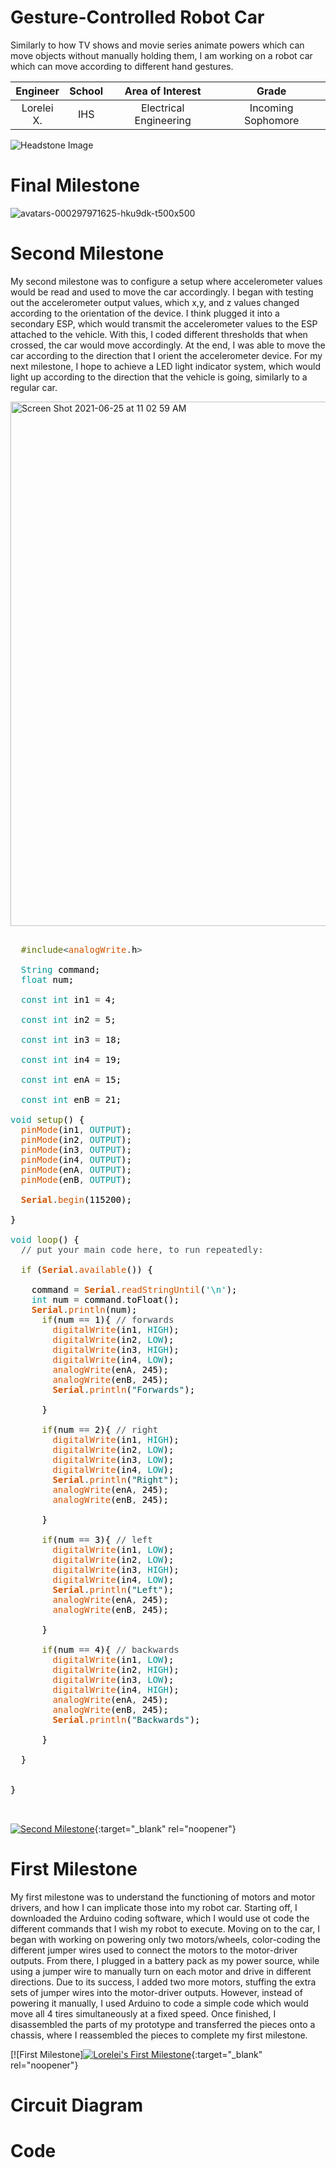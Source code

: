 ﻿# Gesture-Controlled Robot Car 
Similarly to how TV shows and movie series animate powers which can move objects without manually holding them, I am working on a robot car which can move according to different hand gestures. 

| **Engineer** | **School** | **Area of Interest** | **Grade** |
|:--:|:--:|:--:|:--:|
| Lorelei X. | IHS | Electrical Engineering | Incoming Sophomore

![Headstone Image](![avatars-000297971625-hku9dk-t500x500](https://user-images.githubusercontent.com/86121949/122603724-a6773980-d029-11eb-95e3-0591bc015a68.jpeg))
  
# Final Milestone

![avatars-000297971625-hku9dk-t500x500](https://user-images.githubusercontent.com/86121949/122603767-b55dec00-d029-11eb-8ef5-acfa045e1816.jpeg)


# Second Milestone 

My second milestone was to configure a setup where accelerometer values would be read and used to move the car accordingly. I began with testing out the accelerometer output values, which x,y, and z values changed according to the orientation of the device. I think plugged it into a secondary ESP, which would transmit the accelerometer values to the ESP attached to the vehicle. With this, I coded different thresholds that when crossed, the car would move accordingly. At the end, I was able to move the car according to the direction that I orient the accelerometer device. For my next milestone, I hope to achieve a LED light indicator system, which would light up according to the direction that the vehicle is going, similarly to a regular car. 


<img width="839" alt="Screen Shot 2021-06-25 at 11 02 59 AM" src="https://user-images.githubusercontent.com/86121949/123467071-f06d9b80-d5a4-11eb-9fe7-20a84b5fdc0a.png">

<pre>

 &nbsp;<font color="#5e6d03">#include</font><font color="#434f54">&lt;</font><font color="#d35400">analogWrite</font><font color="#434f54">.</font><font color="#000000">h</font><font color="#434f54">&gt;</font>
 &nbsp;
 &nbsp;<font color="#00979c">String</font> <font color="#000000">command</font><font color="#000000">;</font>
 &nbsp;<font color="#00979c">float</font> <font color="#000000">num</font><font color="#000000">;</font>
 &nbsp;
 &nbsp;<font color="#00979c">const</font> <font color="#00979c">int</font> <font color="#000000">in1</font> <font color="#434f54">=</font> <font color="#000000">4</font><font color="#000000">;</font>

 &nbsp;<font color="#00979c">const</font> <font color="#00979c">int</font> <font color="#000000">in2</font> <font color="#434f54">=</font> <font color="#000000">5</font><font color="#000000">;</font>

 &nbsp;<font color="#00979c">const</font> <font color="#00979c">int</font> <font color="#000000">in3</font> <font color="#434f54">=</font> <font color="#000000">18</font><font color="#000000">;</font>

 &nbsp;<font color="#00979c">const</font> <font color="#00979c">int</font> <font color="#000000">in4</font> <font color="#434f54">=</font> <font color="#000000">19</font><font color="#000000">;</font>

 &nbsp;<font color="#00979c">const</font> <font color="#00979c">int</font> <font color="#000000">enA</font> <font color="#434f54">=</font> <font color="#000000">15</font><font color="#000000">;</font>

 &nbsp;<font color="#00979c">const</font> <font color="#00979c">int</font> <font color="#000000">enB</font> <font color="#434f54">=</font> <font color="#000000">21</font><font color="#000000">;</font>
 &nbsp;
<font color="#00979c">void</font> <font color="#5e6d03">setup</font><font color="#000000">(</font><font color="#000000">)</font> <font color="#000000">{</font>
 &nbsp;<font color="#d35400">pinMode</font><font color="#000000">(</font><font color="#000000">in1</font><font color="#434f54">,</font> <font color="#00979c">OUTPUT</font><font color="#000000">)</font><font color="#000000">;</font>
 &nbsp;<font color="#d35400">pinMode</font><font color="#000000">(</font><font color="#000000">in2</font><font color="#434f54">,</font> <font color="#00979c">OUTPUT</font><font color="#000000">)</font><font color="#000000">;</font>
 &nbsp;<font color="#d35400">pinMode</font><font color="#000000">(</font><font color="#000000">in3</font><font color="#434f54">,</font> <font color="#00979c">OUTPUT</font><font color="#000000">)</font><font color="#000000">;</font>
 &nbsp;<font color="#d35400">pinMode</font><font color="#000000">(</font><font color="#000000">in4</font><font color="#434f54">,</font> <font color="#00979c">OUTPUT</font><font color="#000000">)</font><font color="#000000">;</font>
 &nbsp;<font color="#d35400">pinMode</font><font color="#000000">(</font><font color="#000000">enA</font><font color="#434f54">,</font> <font color="#00979c">OUTPUT</font><font color="#000000">)</font><font color="#000000">;</font>
 &nbsp;<font color="#d35400">pinMode</font><font color="#000000">(</font><font color="#000000">enB</font><font color="#434f54">,</font> <font color="#00979c">OUTPUT</font><font color="#000000">)</font><font color="#000000">;</font>
 &nbsp;
 &nbsp;<b><font color="#d35400">Serial</font></b><font color="#434f54">.</font><font color="#d35400">begin</font><font color="#000000">(</font><font color="#000000">115200</font><font color="#000000">)</font><font color="#000000">;</font>

<font color="#000000">}</font>

<font color="#00979c">void</font> <font color="#5e6d03">loop</font><font color="#000000">(</font><font color="#000000">)</font> <font color="#000000">{</font>
 &nbsp;<font color="#434f54">&#47;&#47; put your main code here, to run repeatedly:</font>

 &nbsp;<font color="#5e6d03">if</font> <font color="#000000">(</font><b><font color="#d35400">Serial</font></b><font color="#434f54">.</font><font color="#d35400">available</font><font color="#000000">(</font><font color="#000000">)</font><font color="#000000">)</font> <font color="#000000">{</font>

 &nbsp;&nbsp;&nbsp;<font color="#000000">command</font> <font color="#434f54">=</font> <b><font color="#d35400">Serial</font></b><font color="#434f54">.</font><font color="#d35400">readStringUntil</font><font color="#000000">(</font><font color="#00979c">&#39;\n&#39;</font><font color="#000000">)</font><font color="#000000">;</font>
 &nbsp;&nbsp;&nbsp;<font color="#00979c">int</font> <font color="#000000">num</font> <font color="#434f54">=</font> <font color="#000000">command</font><font color="#434f54">.</font><font color="#000000">toFloat</font><font color="#000000">(</font><font color="#000000">)</font><font color="#000000">;</font>
 &nbsp;&nbsp;&nbsp;<b><font color="#d35400">Serial</font></b><font color="#434f54">.</font><font color="#d35400">println</font><font color="#000000">(</font><font color="#000000">num</font><font color="#000000">)</font><font color="#000000">;</font>
 &nbsp;&nbsp;&nbsp;&nbsp;&nbsp;<font color="#5e6d03">if</font><font color="#000000">(</font><font color="#000000">num</font> <font color="#434f54">==</font> <font color="#000000">1</font><font color="#000000">)</font><font color="#000000">{</font> <font color="#434f54">&#47;&#47; forwards</font>
 &nbsp;&nbsp;&nbsp;&nbsp;&nbsp;&nbsp;&nbsp;<font color="#d35400">digitalWrite</font><font color="#000000">(</font><font color="#000000">in1</font><font color="#434f54">,</font> <font color="#00979c">HIGH</font><font color="#000000">)</font><font color="#000000">;</font> 
 &nbsp;&nbsp;&nbsp;&nbsp;&nbsp;&nbsp;&nbsp;<font color="#d35400">digitalWrite</font><font color="#000000">(</font><font color="#000000">in2</font><font color="#434f54">,</font> <font color="#00979c">LOW</font><font color="#000000">)</font><font color="#000000">;</font>
 &nbsp;&nbsp;&nbsp;&nbsp;&nbsp;&nbsp;&nbsp;<font color="#d35400">digitalWrite</font><font color="#000000">(</font><font color="#000000">in3</font><font color="#434f54">,</font> <font color="#00979c">HIGH</font><font color="#000000">)</font><font color="#000000">;</font> 
 &nbsp;&nbsp;&nbsp;&nbsp;&nbsp;&nbsp;&nbsp;<font color="#d35400">digitalWrite</font><font color="#000000">(</font><font color="#000000">in4</font><font color="#434f54">,</font> <font color="#00979c">LOW</font><font color="#000000">)</font><font color="#000000">;</font> &nbsp;
 &nbsp;&nbsp;&nbsp;&nbsp;&nbsp;&nbsp;&nbsp;<font color="#d35400">analogWrite</font><font color="#000000">(</font><font color="#000000">enA</font><font color="#434f54">,</font> <font color="#000000">245</font><font color="#000000">)</font><font color="#000000">;</font> 
 &nbsp;&nbsp;&nbsp;&nbsp;&nbsp;&nbsp;&nbsp;<font color="#d35400">analogWrite</font><font color="#000000">(</font><font color="#000000">enB</font><font color="#434f54">,</font> <font color="#000000">245</font><font color="#000000">)</font><font color="#000000">;</font> 
 &nbsp;&nbsp;&nbsp;&nbsp;&nbsp;&nbsp;&nbsp;<b><font color="#d35400">Serial</font></b><font color="#434f54">.</font><font color="#d35400">println</font><font color="#000000">(</font><font color="#005c5f">&#34;Forwards&#34;</font><font color="#000000">)</font><font color="#000000">;</font>
 &nbsp;&nbsp;&nbsp;&nbsp;&nbsp;&nbsp;&nbsp;
 &nbsp;&nbsp;&nbsp;&nbsp;&nbsp;<font color="#000000">}</font>

 &nbsp;&nbsp;&nbsp;&nbsp;&nbsp;<font color="#5e6d03">if</font><font color="#000000">(</font><font color="#000000">num</font> <font color="#434f54">==</font> <font color="#000000">2</font><font color="#000000">)</font><font color="#000000">{</font> <font color="#434f54">&#47;&#47; right </font>
 &nbsp;&nbsp;&nbsp;&nbsp;&nbsp;&nbsp;&nbsp;<font color="#d35400">digitalWrite</font><font color="#000000">(</font><font color="#000000">in1</font><font color="#434f54">,</font> <font color="#00979c">HIGH</font><font color="#000000">)</font><font color="#000000">;</font> 
 &nbsp;&nbsp;&nbsp;&nbsp;&nbsp;&nbsp;&nbsp;<font color="#d35400">digitalWrite</font><font color="#000000">(</font><font color="#000000">in2</font><font color="#434f54">,</font> <font color="#00979c">LOW</font><font color="#000000">)</font><font color="#000000">;</font>
 &nbsp;&nbsp;&nbsp;&nbsp;&nbsp;&nbsp;&nbsp;<font color="#d35400">digitalWrite</font><font color="#000000">(</font><font color="#000000">in3</font><font color="#434f54">,</font> <font color="#00979c">LOW</font><font color="#000000">)</font><font color="#000000">;</font> 
 &nbsp;&nbsp;&nbsp;&nbsp;&nbsp;&nbsp;&nbsp;<font color="#d35400">digitalWrite</font><font color="#000000">(</font><font color="#000000">in4</font><font color="#434f54">,</font> <font color="#00979c">LOW</font><font color="#000000">)</font><font color="#000000">;</font> &nbsp;
 &nbsp;&nbsp;&nbsp;&nbsp;&nbsp;&nbsp;&nbsp;<b><font color="#d35400">Serial</font></b><font color="#434f54">.</font><font color="#d35400">println</font><font color="#000000">(</font><font color="#005c5f">&#34;Right&#34;</font><font color="#000000">)</font><font color="#000000">;</font>
 &nbsp;&nbsp;&nbsp;&nbsp;&nbsp;&nbsp;&nbsp;<font color="#d35400">analogWrite</font><font color="#000000">(</font><font color="#000000">enA</font><font color="#434f54">,</font> <font color="#000000">245</font><font color="#000000">)</font><font color="#000000">;</font> 
 &nbsp;&nbsp;&nbsp;&nbsp;&nbsp;&nbsp;&nbsp;<font color="#d35400">analogWrite</font><font color="#000000">(</font><font color="#000000">enB</font><font color="#434f54">,</font> <font color="#000000">245</font><font color="#000000">)</font><font color="#000000">;</font> 
 &nbsp;&nbsp;&nbsp;&nbsp;&nbsp;
 &nbsp;&nbsp;&nbsp;&nbsp;&nbsp;<font color="#000000">}</font>

 &nbsp;&nbsp;&nbsp;&nbsp;&nbsp;<font color="#5e6d03">if</font><font color="#000000">(</font><font color="#000000">num</font> <font color="#434f54">==</font> <font color="#000000">3</font><font color="#000000">)</font><font color="#000000">{</font> <font color="#434f54">&#47;&#47; left </font>
 &nbsp;&nbsp;&nbsp;&nbsp;&nbsp;&nbsp;&nbsp;<font color="#d35400">digitalWrite</font><font color="#000000">(</font><font color="#000000">in1</font><font color="#434f54">,</font> <font color="#00979c">LOW</font><font color="#000000">)</font><font color="#000000">;</font> 
 &nbsp;&nbsp;&nbsp;&nbsp;&nbsp;&nbsp;&nbsp;<font color="#d35400">digitalWrite</font><font color="#000000">(</font><font color="#000000">in2</font><font color="#434f54">,</font> <font color="#00979c">LOW</font><font color="#000000">)</font><font color="#000000">;</font>
 &nbsp;&nbsp;&nbsp;&nbsp;&nbsp;&nbsp;&nbsp;<font color="#d35400">digitalWrite</font><font color="#000000">(</font><font color="#000000">in3</font><font color="#434f54">,</font> <font color="#00979c">HIGH</font><font color="#000000">)</font><font color="#000000">;</font> 
 &nbsp;&nbsp;&nbsp;&nbsp;&nbsp;&nbsp;&nbsp;<font color="#d35400">digitalWrite</font><font color="#000000">(</font><font color="#000000">in4</font><font color="#434f54">,</font> <font color="#00979c">LOW</font><font color="#000000">)</font><font color="#000000">;</font> &nbsp;
 &nbsp;&nbsp;&nbsp;&nbsp;&nbsp;&nbsp;&nbsp;<b><font color="#d35400">Serial</font></b><font color="#434f54">.</font><font color="#d35400">println</font><font color="#000000">(</font><font color="#005c5f">&#34;Left&#34;</font><font color="#000000">)</font><font color="#000000">;</font>
 &nbsp;&nbsp;&nbsp;&nbsp;&nbsp;&nbsp;&nbsp;<font color="#d35400">analogWrite</font><font color="#000000">(</font><font color="#000000">enA</font><font color="#434f54">,</font> <font color="#000000">245</font><font color="#000000">)</font><font color="#000000">;</font> 
 &nbsp;&nbsp;&nbsp;&nbsp;&nbsp;&nbsp;&nbsp;<font color="#d35400">analogWrite</font><font color="#000000">(</font><font color="#000000">enB</font><font color="#434f54">,</font> <font color="#000000">245</font><font color="#000000">)</font><font color="#000000">;</font> 

 &nbsp;&nbsp;&nbsp;&nbsp;&nbsp;<font color="#000000">}</font>

 &nbsp;&nbsp;&nbsp;&nbsp;&nbsp;<font color="#5e6d03">if</font><font color="#000000">(</font><font color="#000000">num</font> <font color="#434f54">==</font> <font color="#000000">4</font><font color="#000000">)</font><font color="#000000">{</font> <font color="#434f54">&#47;&#47; backwards</font>
 &nbsp;&nbsp;&nbsp;&nbsp;&nbsp;&nbsp;&nbsp;<font color="#d35400">digitalWrite</font><font color="#000000">(</font><font color="#000000">in1</font><font color="#434f54">,</font> <font color="#00979c">LOW</font><font color="#000000">)</font><font color="#000000">;</font> 
 &nbsp;&nbsp;&nbsp;&nbsp;&nbsp;&nbsp;&nbsp;<font color="#d35400">digitalWrite</font><font color="#000000">(</font><font color="#000000">in2</font><font color="#434f54">,</font> <font color="#00979c">HIGH</font><font color="#000000">)</font><font color="#000000">;</font>
 &nbsp;&nbsp;&nbsp;&nbsp;&nbsp;&nbsp;&nbsp;<font color="#d35400">digitalWrite</font><font color="#000000">(</font><font color="#000000">in3</font><font color="#434f54">,</font> <font color="#00979c">LOW</font><font color="#000000">)</font><font color="#000000">;</font> 
 &nbsp;&nbsp;&nbsp;&nbsp;&nbsp;&nbsp;&nbsp;<font color="#d35400">digitalWrite</font><font color="#000000">(</font><font color="#000000">in4</font><font color="#434f54">,</font> <font color="#00979c">HIGH</font><font color="#000000">)</font><font color="#000000">;</font>
 &nbsp;&nbsp;&nbsp;&nbsp;&nbsp;&nbsp;&nbsp;<font color="#d35400">analogWrite</font><font color="#000000">(</font><font color="#000000">enA</font><font color="#434f54">,</font> <font color="#000000">245</font><font color="#000000">)</font><font color="#000000">;</font> 
 &nbsp;&nbsp;&nbsp;&nbsp;&nbsp;&nbsp;&nbsp;<font color="#d35400">analogWrite</font><font color="#000000">(</font><font color="#000000">enB</font><font color="#434f54">,</font> <font color="#000000">245</font><font color="#000000">)</font><font color="#000000">;</font> &nbsp;&nbsp;
 &nbsp;&nbsp;&nbsp;&nbsp;&nbsp;&nbsp;&nbsp;<b><font color="#d35400">Serial</font></b><font color="#434f54">.</font><font color="#d35400">println</font><font color="#000000">(</font><font color="#005c5f">&#34;Backwards&#34;</font><font color="#000000">)</font><font color="#000000">;</font>
 &nbsp;&nbsp;&nbsp;&nbsp;&nbsp;
 &nbsp;&nbsp;&nbsp;&nbsp;&nbsp;<font color="#000000">}</font>

 &nbsp;<font color="#000000">}</font>
 
 &nbsp;
<font color="#000000">}</font>


</pre>

[![Second Milestone](https://res.cloudinary.com/marcomontalbano/image/upload/v1625095547/video_to_markdown/images/youtube--osunMRoNDPg-c05b58ac6eb4c4700831b2b3070cd403.jpg)](https://www.youtube.com/watch?v=osunMRoNDPg "Lorelei's Second Milestone"){:target="_blank" rel="noopener"}

# First Milestone

My first milestone was to understand the functioning of motors and motor drivers, and how I can implicate those into my robot car. Starting off, I downloaded the Arduino coding software, which I would use ot code the different commands that I wish my robot to execute. Moving on to the car, I began with working on powering only two motors/wheels, color-coding the different jumper wires used to connect the motors to the motor-driver outputs. From there, I plugged in a battery pack as my power source, while using a jumper wire to manually turn on each motor and drive in different directions. Due to its success, I added two more motors, stuffing the extra sets of jumper wires into the motor-driver outputs. However, instead of powering it manually, I used Arduino to code a simple code which would move all 4 tires simultaneously at a fixed speed. Once finished,  I disassembled the parts of my prototype and transferred the pieces onto a chassis, where I reassembled the pieces to complete my first milestone. 

[![First Milestone][![Lorelei's First Milestone](https://res.cloudinary.com/marcomontalbano/image/upload/v1624639367/video_to_markdown/images/youtube--0S75vxPjRFs-c05b58ac6eb4c4700831b2b3070cd403.jpg)](https://www.youtube.com/watch?v=0S75vxPjRFs "Lorelei's First Milestone"){:target="_blank" rel="noopener"}

# Circuit Diagram



# Code 
